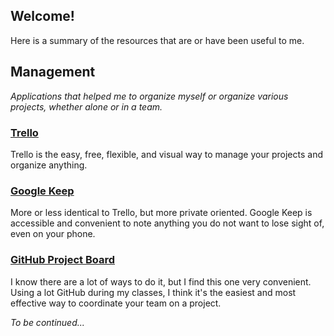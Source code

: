 Welcome!
-------------
Here is a summary of the resources that are or have been useful to me.

Management
-------------

*Applications that helped me to organize myself or organize various projects, whether alone or in a team.*

### [Trello](https://trello.com/)

Trello is the easy, free, flexible, and visual way to manage your projects and organize anything.

### [Google Keep](https://www.google.com/keep/)

More or less identical to Trello, but more private oriented. Google Keep is accessible and convenient to note anything you do not want to lose sight of, even on your phone.

### [GitHub Project Board](https://help.github.com/articles/creating-a-project-board/)

I know there are a lot of ways to do it, but I find this one very convenient. Using a lot GitHub during my classes, I think it's the easiest and most effective way to coordinate your team on a project.


*To be continued...* 

